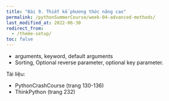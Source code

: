 ```yaml
---
title: "Bài 9. Thiết kế phương thức nâng cao"
permalink: /pythonSummerCourse/week-04-advanced-methods/
last_modified_at: 2022-06-30
redirect_from:
  - /theme-setup/
toc: false
---
```


- arguments, keyword, default arguments
- Sorting, Optional reverse parameter, optional key parameter.

Tài liệu:
- PythonCrashCourse (trang 130-136)
- ThinkPython (trang 232)
